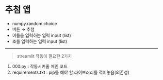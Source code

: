 # 추첨 앱
* numpy.random.choice
* 버튼 → 추첨
* 이름을 입력하는 입력 input (list)
* 조를 입력하는 입력 input (list)
----

> streamlit 작동에 필요한 2가지
1. 000.py : 작동시켜줄 메인 코드
2. requirements.txt : pip를 해야 할 라이브러리를 적어놓음(의존성)

